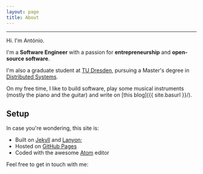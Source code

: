 ```yaml
---
layout: page
title: About
---
```

---
<p class="lead">Hi. I'm António.</p>

I'm a **Software Engineer** with a passion for **entrepreneurship** and **open-source software**.

I'm also a graduate student at [TU Dresden](https://tu-dresden.de/en), pursuing a Master's degree in [Distributed Systems](http://dse.inf.tu-dresden.de).

On my free time, I like to build software, play some musical instruments (mostly the piano and the guitar) and write on [this blog]({{ site.basurl }}/).

## Setup
In case you're wondering, this site is:

* Built on [Jekyll](http://jekyllrb.com) and [Lanyon](http://lanyon.getpoole.com/);
* Hosted on [GitHub Pages](https://pages.github.com)
* Coded with the awesome [Atom](https://atom.io/) editor


Feel free to get in touch with me:

<div class="contact-showcase">
  <a href="http://www.github.com/{{ site.author.github_username }}"><span class="icon-github-circled"></span></a>
  <a href="http://www.twitter.com/{{ site.author.twitter_username }}"><span class="icon-twitter"></span></a>
  <a href="http://stackoverflow.com/users/3417023/{{ site.author.stackoverflow_username }}"><span class="icon-stackoverflow"></span></a>
  <a href="mailto:{{ site.author.email }}"><span class="icon-mail-alt"></span></a>
  <a href="http://www.linkedin.com/in/{{ site.author.linkedin_username }}"><span class="icon-linkedin"></span></a>
</div>
